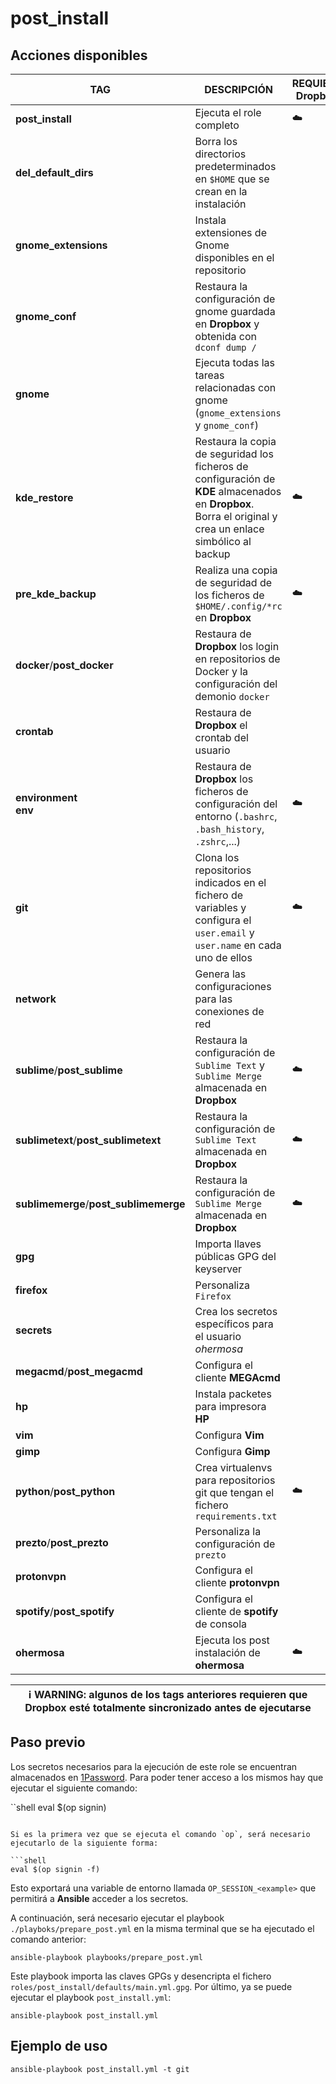 # post_install

## Acciones disponibles

| **TAG** | **DESCRIPCIÓN** | **REQUIERE Dropbox** |
|------------|--------------|----------------------|
| **post_install** | Ejecuta el role completo | :cloud: |
| **del_default_dirs** | Borra los directorios predeterminados en `$HOME` que se crean en la instalación | |
| **gnome_extensions** | Instala extensiones de Gnome disponibles en el repositorio | |
| **gnome_conf** | Restaura la configuración de gnome guardada en **Dropbox** y obtenida con `dconf dump /` | |
| **gnome** | Ejecuta todas las tareas relacionadas con gnome (`gnome_extensions` y `gnome_conf`) | |
| **kde_restore** | Restaura la copia de seguridad los ficheros de configuración de **KDE** almacenados en **Dropbox**. Borra el original y crea un enlace simbólico al backup | :cloud: |
| **pre_kde_backup** | Realiza una copia de seguridad de los ficheros de `$HOME/.config/*rc` en **Dropbox** | :cloud: |
| **docker**/**post_docker** | Restaura de **Dropbox** los login en repositorios de Docker y la configuración del demonio `docker` | |
| **crontab** | Restaura de **Dropbox** el crontab del usuario | |
| **environment** <br> **env**| Restaura de **Dropbox** los ficheros de configuración del entorno (`.bashrc`, `.bash_history`, `.zshrc`,...) | :cloud: |
| **git** | Clona los repositorios indicados en el fichero de variables y configura el `user.email` y `user.name` en cada uno de ellos | :cloud: |
| **network** | Genera las configuraciones para las conexiones de red | |
| **sublime**/**post_sublime** | Restaura la configuración de `Sublime Text` y `Sublime Merge` almacenada en **Dropbox** | :cloud: |
| **sublimetext**/**post_sublimetext** | Restaura la configuración de `Sublime Text` almacenada en **Dropbox** | :cloud: |
| **sublimemerge**/**post_sublimemerge** | Restaura la configuración de `Sublime Merge` almacenada en **Dropbox** | :cloud: |
| **gpg** | Importa llaves públicas GPG del keyserver | |
| **firefox** | Personaliza `Firefox` | |
| **secrets** | Crea los secretos específicos para el usuario _ohermosa_ | |
| **megacmd**/**post_megacmd** | Configura el cliente **MEGAcmd** | |
| **hp** | Instala packetes para impresora **HP** | |
| **vim** | Configura **Vim** | |
| **gimp** | Configura **Gimp** | |
| **python**/**post_python**| Crea virtualenvs para repositorios git que tengan el fichero `requirements.txt` | :cloud: |
| **prezto**/**post_prezto** | Personaliza la configuración de `prezto` | |
| **protonvpn** | Configura el cliente **protonvpn** | |
| **spotify**/**post_spotify** | Configura el cliente de **spotify** de consola | |
| **ohermosa** | Ejecuta los post instalación de **ohermosa** | :cloud: |

| :information_source: **WARNING**: algunos de los tags anteriores requieren que **Dropbox** esté totalmente sincronizado antes de ejecutarse |
| --- |

## Paso previo

Los secretos necesarios para la ejecución de este role se encuentran almacenados en [1Password](https://1password.com/tour/). Para poder tener acceso a los mismos hay que ejecutar el siguiente comando:

``shell
eval $(op signin)
```

Si es la primera vez que se ejecuta el comando `op`, será necesario ejecutarlo de la siguiente forma:

```shell
eval $(op signin -f)
```

Esto exportará una variable de entorno llamada `OP_SESSION_<example>` que permitirá a **Ansible** acceder a los secretos.

A continuación, será necesario ejecutar el playbook `./playboks/prepare_post.yml` en la misma terminal que se ha ejecutado el comando anterior:

```shell
ansible-playbook playbooks/prepare_post.yml
```

Este playbook importa las claves GPGs y desencripta el fichero `roles/post_install/defaults/main.yml.gpg`. Por último, ya se puede ejecutar el playbook `post_install.yml`:

```shell
ansible-playbook post_install.yml
```

## Ejemplo de uso

```shell
ansible-playbook post_install.yml -t git
```
